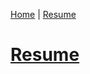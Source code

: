 [Home](https://trentcallan.github.io/) | [Resume](resume.md)

# [Resume](https://trentcallan.github.io/content/newTestResume.pdf)
